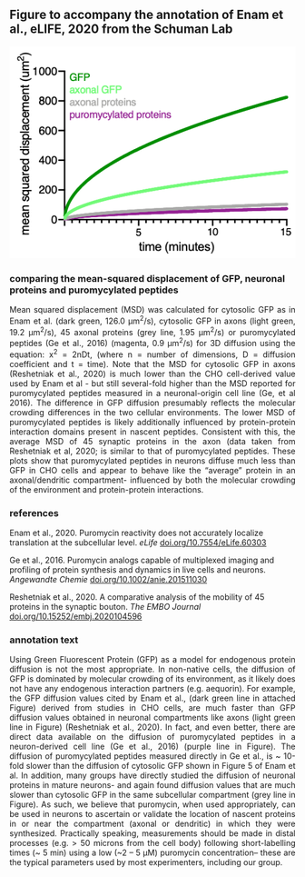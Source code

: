 ## Figure to accompany the annotation of Enam et al., eLIFE, 2020 from the Schuman Lab

![img](figure01.png)

### comparing the mean-squared displacement of GFP, neuronal proteins and puromycylated peptides
<p style="text-align: justify">
Mean squared displacement (MSD) was calculated for cytosolic GFP as in Enam et al. (dark green, 126.0 &mu;m<sup>2</sup>/s), cytosolic GFP in axons (light green, 19.2 &mu;m<sup>2</sup>/s), 45 axonal proteins  (grey line, 1.95 &mu;m<sup>2</sup>/s) or puromycylated peptides (Ge et al., 2016) (magenta, 0.9 &mu;m<sup>2</sup>/s) for 3D diffusion using the equation: x<sup>2</sup> = 2nDt, (where n = number of dimensions, D = diffusion coefficient and t = time). Note that the MSD for cytosolic GFP in axons (Reshetniak et al., 2020) is much lower than the CHO cell-derived value used by Enam et al - but still several-fold higher than the MSD reported for puromycylated peptides measured in a neuronal-origin cell line (Ge, et al 2016).  The difference in GFP diffusion presumably reflects the molecular crowding differences in the two cellular environments. The lower MSD of puromycylated peptides is likely additionally influenced by protein-protein interaction domains present in nascent peptides. Consistent with this, the average MSD of 45 synaptic proteins in the axon (data taken from Reshetniak et al, 2020; is similar to that of puromycylated peptides. These plots show that puromycylated peptides in neurons diffuse much less than GFP in CHO cells and appear to behave like the “average” protein in an axonal/dendritic compartment- influenced by both the molecular crowding of the environment and protein-protein interactions.
</p>


### references
<p>
Enam et al., 2020. Puromycin reactivity does not accurately localize translation at the subcellular level. <i>eLife</i>
<a href="https://elifesciences.org/articles/60303">doi.org/10.7554/eLife.60303</a>
</p>
<p>
Ge et al., 2016. Puromycin analogs capable of multiplexed imaging and profiling of protein synthesis and dynamics in live cells and neurons. <i>Angewandte Chemie</i>
<a href="https://onlinelibrary.wiley.com/doi/full/10.1002/anie.201511030">doi.org/10.1002/anie.201511030</a>
</p>
<p>
Reshetniak et al., 2020. A comparative analysis of the mobility of 45 proteins in the synaptic bouton. <i>The EMBO Journal</i>
<a href="https://www.embopress.org/doi/full/10.15252/embj.2020104596">doi.org/10.15252/embj.2020104596</a>
</p>

### annotation text
<p style="text-align: justify">
Using Green Fluorescent Protein (GFP) as a model for endogenous protein diffusion is not the most appropriate. In non-native cells, the diffusion of GFP is dominated by molecular crowding of its environment, as it likely does not have any endogenous interaction partners (e.g. aequorin). For example, the GFP diffusion values cited by Enam et al., (dark green line in attached Figure) derived from studies in CHO cells, are much faster than GFP diffusion values obtained in neuronal compartments like axons (light green line in Figure) (Reshetniak et al., 2020). In fact, and even better, there are direct data available on the diffusion of puromycylated peptides in a neuron-derived cell line (Ge et al., 2016) (purple line in Figure).  The diffusion of puromycylated peptides measured directly in Ge et al., is ~ 10-fold slower than the diffusion of cytosolic GFP shown in Figure 5 of Enam et al. In addition, many groups have directly studied the diffusion of neuronal proteins in mature neurons- and again found diffusion values that are much slower than cytosolic GFP in the same subcellular compartment (grey line in Figure). As such, we believe that puromycin, when used appropriately, can be used in neurons to ascertain or validate the location of nascent proteins in or near the compartment (axonal or dendritic) in which they were synthesized. Practically speaking, measurements should be made in distal processes (e.g. > 50 microns from the cell body) following short-labelling times (~ 5 min) using a low (~2 – 5 &mu;M) puromycin concentration– these are the typical parameters used by most experimenters, including our group.
</p>
